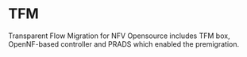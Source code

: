 # TFM
Transparent Flow Migration for NFV 
Opensource includes TFM box, OpenNF-based controller and PRADS which enabled the premigration. 
